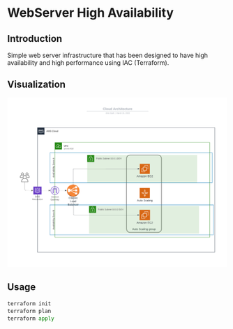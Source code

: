 # WebServer High Availability

## Introduction

Simple web server infrastructure that has been designed to have high availability and high performance using IAC (Terraform).

## Visualization

![infrastructure chart](./infra_chart.png)

## Usage

```python
terraform init
terraform plan
terraform apply
```
